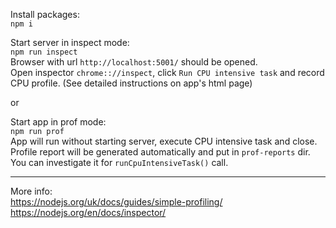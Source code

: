 Install packages:  
 `npm i`

Start server in inspect mode:  
 `npm run inspect`  
Browser with url `http://localhost:5001/` should be opened.  
Open inspector `chrome:://inspect`, click `Run CPU intensive task` and record CPU profile.
(See detailed instructions on app's html page)

or

Start app in prof mode:  
 `npm run prof`  
App will run without starting server, execute CPU intensive task and close.
Profile report will be generated automatically and put in `prof-reports` dir.  
You can investigate it for `runCpuIntensiveTask()` call.

---

More info:  
https://nodejs.org/uk/docs/guides/simple-profiling/  
https://nodejs.org/en/docs/inspector/  

